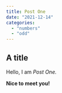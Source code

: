 ```yaml
---
title: Post One
date: "2021-12-14"
categories: 
  - "numbers"
  - "odd"
---
```



## A title
Hello, I am _Post One._

**Nice to meet you!**